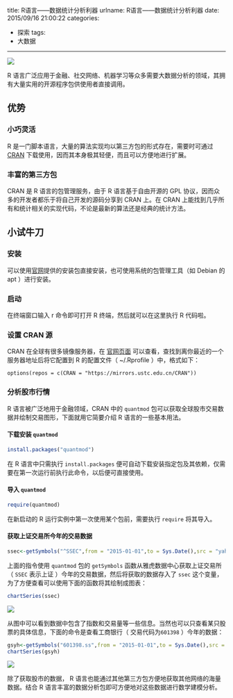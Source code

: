 title: R语言——数据统计分析利器
urlname: R语言——数据统计分析利器
date: 2015/09/16 21:00:22
categories:
- 探索
tags:
- 大数据

---
![](https://image.covertness.me/r_shujutongjifenxiliqi_76fa2713d8acbde7ad04266a37d8ac57.jpg)

R 语言广泛应用于金融、社交网络、机器学习等众多需要大数据分析的领域，其拥有大量实用的开源程序包供使用者直接调用。
<!-- more -->

## 优势
### 小巧灵活
R 是一门脚本语言，大量的算法实现均以第三方包的形式存在，需要时可通过 [CRAN](https://cran.r-project.org/mirrors.html) 下载使用，因而其本身极其轻便，而且可以方便地进行扩展。

### 丰富的第三方包
CRAN 是 R 语言的包管理服务，由于 R 语言基于自由开源的 GPL 协议，因而众多的开发者都乐于将自己开发的源码分享到 CRAN 上。在 CRAN 上能找到几乎所有和统计相关的实现代码，不论是最新的算法还是经典的统计方法。

## 小试牛刀
### 安装
可以使用[官网](https://cran.rstudio.com)提供的安装包直接安装，也可使用系统的包管理工具（如 Debian 的 apt ）进行安装。

### 启动
在终端窗口输入 r 命令即可打开 R 终端，然后就可以在这里执行 R 代码啦。

### 设置 CRAN 源
CRAN 在全球有很多镜像服务器，在 [官网页面](https://cran.r-project.org/mirrors.html) 可以查看，查找到离你最近的一个服务器地址后将它配置到 R 的配置文件（ ~/.Rprofile ）中，格式如下：
```
options(repos = c(CRAN = "https://mirrors.ustc.edu.cn/CRAN"))
```

### 分析股市行情
R 语言被广泛地用于金融领域，CRAN 中的 `quantmod` 包可以获取全球股市交易数据并绘制交易图形，下面就用它简要介绍 R 语言的一些基本用法。

#### 下载安装 `quantmod`
```R
install.packages("quantmod")
```
在 R 语言中只需执行 `install.packages` 便可自动下载安装指定包及其依赖，仅需要在第一次运行前执行此命令，以后便可直接使用。

#### 导入 `quantmod`
```R
require(quantmod)
```
在新启动的 R 运行实例中第一次使用某个包前，需要执行 `require` 将其导入。

#### 获取上证交易所今年的交易数据
```R
ssec<-getSymbols("^SSEC",from = "2015-01-01",to = Sys.Date(),src = "yahoo", auto.assign=FALSE)
```
上面的指令使用 `quantmod` 包的 `getSymbols` 函数从雅虎数据中心获取上证交易所（ `SSEC` 表示上证 ）今年的交易数据，然后将获取的数据存入了 `ssec` 这个变量，为了方便查看可以使用下面的函数将其绘制成图表：
```R
chartSeries(ssec)
```
![](https://image.covertness.me/r_shujutongjifenxiliqi_1.png)

从图中可以看到数据中包含了指数和交易量等一些信息。当然也可以只查看某只股票的具体信息，下面的命令是查看工商银行（ 交易代码为`601398` ）今年的数据：
```R
gsyh<-getSymbols("601398.ss",from = "2015-01-01",to = Sys.Date(),src = "yahoo",auto.assign=FALSE)
chartSeries(gsyh)
```
![](https://image.covertness.me/r_shujutongjifenxiliqi_2.png)

除了获取股市的数据， R 语言也能通过其他第三方包方便地获取其他网络的海量数据。结合 R 语言丰富的数据分析包即可方便地对这些数据进行数学建模分析。

